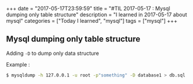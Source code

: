 +++
date = "2017-05-17T23:59:59"
title = "#TIL 2017-05-17 : Mysql dumping only table structure"
description = "I learned in 2017-05-17 about mysql"
categories = ["Today I learned", "mysql"]
tags = ["mysql"]
+++



## Mysql dumping only table structure

Adding `-D` to dump only data structure

Example :

```bash
$ mysqldump -h 127.0.0.1 -u root -p"something" -D database1 > db.sql
```
